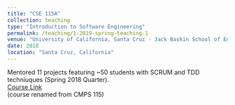 ```yaml
---
title: "CSE 115A"
collection: teaching
type: "Introduction to Software Engineering"
permalink: /teaching/1-2019-spring-teaching-1
venue: "University of California, Santa Cruz - Jack Baskin School of Engineering"
date: 2018
location: "Santa Cruz, California"
---
```


Mentored 11 projects featuring ~50 students with SCRUM and TDD techniuques (Spring 2018 Quarter). 
<br>
<a href="https://courses.soe.ucsc.edu/courses/cse115a">Course Link</a>
<br>
(course renamed from CMPS 115)
